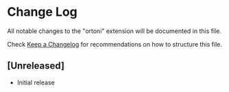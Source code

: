# Change Log

All notable changes to the "ortoni" extension will be documented in this file.

Check [Keep a Changelog](http://keepachangelog.com/) for recommendations on how to structure this file.

## [Unreleased]

- Initial release